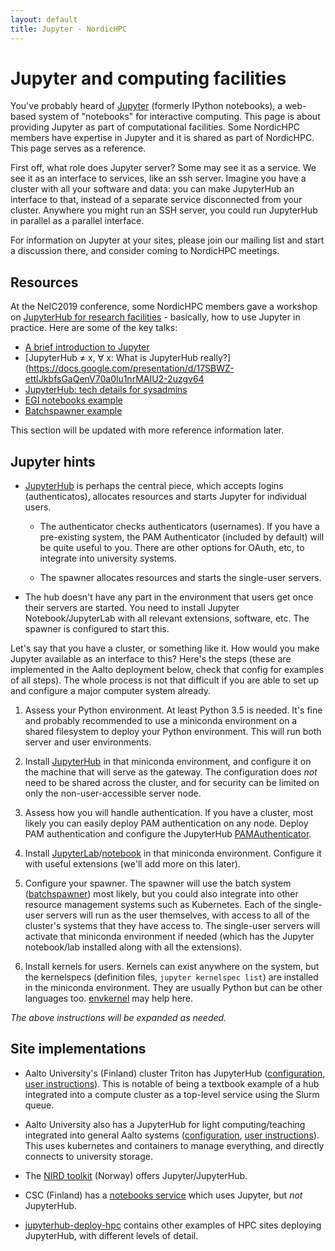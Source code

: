 ```yaml
---
layout: default
title: Jupyter - NordicHPC
---
```


# Jupyter and computing facilities

You've probably heard of [Jupyter](https://jupyter.org) (formerly
IPython notebooks), a web-based system of "notebooks" for interactive
computing.  This page is about providing Jupyter as part of
computational facilities.  Some NordicHPC members have expertise in
Jupyter and it is shared as part of NordicHPC.  This page serves as a
reference.

First off, what role does Jupyter server?  Some may see it as a
service.  We see it as an interface to services, like an ssh server.
Imagine you have a cluster with all your software and data: you can
make JupyterHub an interface to that, instead of a separate service
disconnected from your cluster.  Anywhere you might run an SSH server,
you could run JupyterHub in parallel as a parallel interface.

For information on Jupyter at your sites, please join our mailing list
and start a discussion there, and consider coming to NordicHPC
meetings.



## Resources

At the NeIC2019 conference, some NordicHPC members gave a workshop on
[JupyterHub for research
facilities](https://indico.neic.no/event/18/contributions/168/) -
basically, how to use Jupyter in practice.  Here are some of the key
talks:

* [A brief introduction to Jupyter](https://github.com/wikfeldt/neic2019-jupyter-intro)
* [JupyterHub ≠ x, ∀ x: What is JupyterHub really?](https://docs.google.com/presentation/d/17SBWZ-ettIJkbfsGaQenV70a0lu1nrMAIU2-2uzgv64
* [JupyterHub: tech details for sysadmins](https://docs.google.com/presentation/d/14Q5P1ukvehaZdWW1AE-luPqH-fPmgC9AJ3U6ptNi_GY)
* [EGI notebooks example](https://drive.google.com/file/d/1N30jEZWCNCjn54bgJ0duNnlOS5xMTNwa)
* [Batchspawner example](https://docs.google.com/presentation/d/1m1yXIcoRZ1_dczuPGOXxKCoMDy47ka4A8UW7sraC2PM)

This section will be updated with more reference information later.


## Jupyter hints

* [JupyterHub](https://jupyterhub.readthedocs.io/en/stable/) is perhaps the central piece, which accepts logins (authenticatos), allocates resources and starts Jupyter for individual users.

  * The authenticator checks authenticators (usernames).  If you have
    a pre-existing system, the PAM Authenticator (included by default)
    will be quite useful to you.  There are other options for OAuth,
    etc, to integrate into university systems.

  * The spawner allocates resources and starts the single-user servers.

* The hub doesn't have any part in the environment that users get once
  their servers are started.  You need to install Jupyter
  Notebook/JupyterLab with all relevant extensions, software, etc.
  The spawner is configured to start this.


Let's say that you have a cluster, or something like it.  How would
you make Jupyter available as an interface to this?  Here's the steps
(these are implemented in the Aalto deployment below, check that
config for examples of all steps).  The whole process is not that
difficult if you are able to set up and configure a major computer
system already.

1) Assess your Python environment.  At least Python 3.5 is needed.
It's fine and probably recommended to use a miniconda environment on a
shared filesystem to deploy your Python environment.  This will run
both server and user environments.

2) Install [JupyterHub](https://jupyterhub.readthedocs.io/) in that
miniconda environment, and configure it on the machine that will serve
as the gateway.  The configuration does *not* need to be shared across
the cluster, and for security can be limited on only the
non-user-accessible server node.

3) Assess how you will handle authentication.  If you have a cluster,
most likely you can easily deploy PAM authentication on any node.
Deploy PAM authentication and configure the JupyterHub
[PAMAuthenticator](https://jupyterhub.readthedocs.io/en/stable/getting-started/authenticators-users-basics.html).

4) Install
[JupyterLab](https://jupyterlab.readthedocs.io/)/[notebook](https://jupyter-notebook.readthedocs.io/)
in that miniconda environment.  Configure it with useful extensions
(we'll add more on this later).

5) Configure your spawner.  The spawner will use the batch system
([batchspawner](https://github.com/jupyterhub/batchspawner/)) most
likely, but you could also integrate into other resource management
systems such as Kubernetes.  Each of the single-user servers will run
as the user themselves, with access to all of the cluster's systems
that they have access to.  The single-user servers will activate that
miniconda environment if needed (which has the Jupyter notebook/lab
installed along with all the extensions).

6) Install kernels for users.  Kernels can exist anywhere on the
system, but the kernelspecs (definition files, `jupyter kernelspec
list`) are installed in the miniconda environment.  They are usually
Python but can be other languages too.
[envkernel](https://github.com/NordicHPC/envkernel/) may help here.

*The above instructions will be expanded as needed.*



## Site implementations

* Aalto University's (Finland) cluster Triton has JupyterHub
  ([configuration](https://github.com/AaltoScienceIT/triton-jupyterhub),
  [user
  instructions](https://scicomp.aalto.fi/triton/apps/jupyter.html)).
  This is notable of being a textbook example of a hub integrated into
  a compute cluster as a top-level service using the Slurm queue.

* Aalto University also has a JupyterHub for light computing/teaching
  integrated into general Aalto systems
  ([configuration](https://github.com/AaltoScienceIT/jupyterhub-aalto),
  [user
  instructions](https://scicomp.aalto.fi/aalto/jupyterhub.html)).
  This uses kubernetes and containers to manage everything, and
  directly connects to university storage.

* The [NIRD toolkit](https://www.sigma2.no/content/nird-toolkit)
  (Norway) offers Jupyter/JupyterHub.

* CSC (Finland) has a [notebooks service](https://notebooks.csc.fi/)
  which uses Jupyter, but *not* JupyterHub.

* [jupyterhub-deploy-hpc](https://github.com/jupyterhub/jupyterhub-deploy-hpc)
  contains other examples of HPC sites deploying JupyterHub, with
  different levels of detail.
